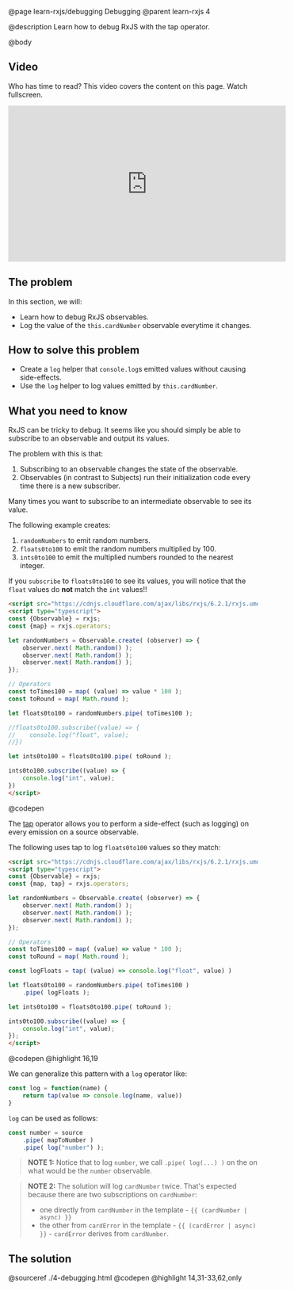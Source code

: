 @page learn-rxjs/debugging Debugging
@parent learn-rxjs 4

@description Learn how to debug RxJS with the tap operator.

@body

## Video

Who has time to read? This video covers the content on this page. Watch fullscreen.

<iframe width="560" height="315" src="https://www.youtube.com/embed/kPKZ3ipcIIk" frameborder="0" allow="accelerometer; autoplay; encrypted-media; gyroscope; picture-in-picture" allowfullscreen></iframe>

## The problem

In this section, we will:

- Learn how to debug RxJS observables.
- Log the value of the `this.cardNumber` observable everytime it changes.


## How to solve this problem

- Create a `log` helper that `console.log`s emitted values without causing side-effects.
- Use the `log` helper to log values emitted by `this.cardNumber`.



## What you need to know

RxJS can be tricky to debug. It seems like you should simply be able to
subscribe to an observable and output its values.

The problem with this is that:

1. Subscribing to an observable changes the state of the observable.
2. Observables (in contrast to Subjects) run their initialization code every time
   there is a new subscriber.

Many times you want to subscribe to an intermediate observable to see its
value.

The following example creates:

1. `randomNumbers` to emit random numbers.
2. `floats0to100` to emit the random numbers multiplied by 100.
3. `ints0to100` to emit the multiplied numbers rounded to the nearest integer.

If you `subscribe` to `floats0to100` to see its values, you will notice
that the `float` values do __not__ match the `int` values!!


```html
<script src="https://cdnjs.cloudflare.com/ajax/libs/rxjs/6.2.1/rxjs.umd.js"></script>
<script type="typescript">
const {Observable} = rxjs;
const {map} = rxjs.operators;

let randomNumbers = Observable.create( (observer) => {
    observer.next( Math.random() );
    observer.next( Math.random() );
    observer.next( Math.random() );
});

// Operators
const toTimes100 = map( (value) => value * 100 );
const toRound = map( Math.round );

let floats0to100 = randomNumbers.pipe( toTimes100 );

//floats0to100.subscribe((value) => {
//    console.log("float", value);
//})

let ints0to100 = floats0to100.pipe( toRound );

ints0to100.subscribe((value) => {
    console.log("int", value);
})
</script>
```
@codepen


The [tap](https://rxjs-dev.firebaseapp.com/api/operators/tap) operator allows you
to perform a side-effect (such as logging) on every emission on a source observable.

The following uses tap to log `floats0to100` values so they match:

```html
<script src="https://cdnjs.cloudflare.com/ajax/libs/rxjs/6.2.1/rxjs.umd.js"></script>
<script type="typescript">
const {Observable} = rxjs;
const {map, tap} = rxjs.operators;

let randomNumbers = Observable.create( (observer) => {
    observer.next( Math.random() );
    observer.next( Math.random() );
    observer.next( Math.random() );
});

// Operators
const toTimes100 = map( (value) => value * 100 );
const toRound = map( Math.round );

const logFloats = tap( (value) => console.log("float", value) )

let floats0to100 = randomNumbers.pipe( toTimes100 )
    .pipe( logFloats );

let ints0to100 = floats0to100.pipe( toRound );

ints0to100.subscribe((value) => {
    console.log("int", value);
});
</script>
```
@codepen
@highlight 16,19

We can generalize this pattern with a `log` operator like:

```js
const log = function(name) {
    return tap(value => console.log(name, value))
}
```

`log` can be used as follows:

```typescript
const number = source
    .pipe( mapToNumber )
    .pipe( log("number") );
```

> __NOTE 1:__ Notice that to log `number`, we call `.pipe( log(...) )`
> on the on what would be the `number` observable.

> __NOTE 2:__ The solution will log `cardNumber` twice.  That's expected because
> there are two subscriptions on `cardNumber`:
> - one directly from `cardNumber` in the template - `{{ (cardNumber | async) }}`
> - the other from `cardError` in the template - `{{ (cardError | async) }}` - `cardError`
    derives from `cardNumber`.

## The solution

@sourceref ./4-debugging.html
@codepen
@highlight 14,31-33,62,only
